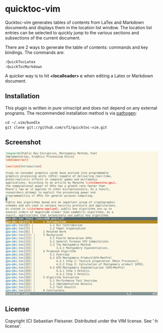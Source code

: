 quicktoc-vim
============

Qucktoc-vim generates tables of contents from LaTex and Markdown documents and displays them in the location list window. The location list entries can be selected to quickly jump to the various sections and subsections of the current document.

There are 2 ways to generate the table of contents: commands and key bindings. The commands are:

    :QuickTocLatex
    :QuickTocMarkdown

A quicker way is to hit **\<localleader\> c** when editing a Latex or Markdown document.

Installation
------------

This plugin is written in pure vimscript and does not depend on any external programs. The recommended installation method is via [pathogen](https://github.com/tpope/vim-pathogen):

    cd ~/.vim/bundle
    git clone git://github.com/sf1/quicktoc-vim.git

Screenshot
----------

![](images/screen.png)

License
-------

Copyright (C) Sebastian Fleissner. Distributed under the VIM license. See ':h license'.
